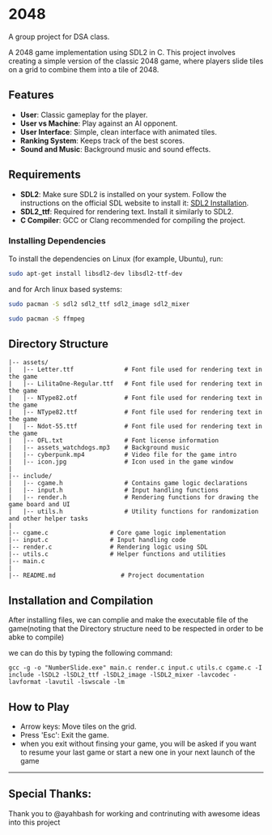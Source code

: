# 2048
A group project for DSA class.

A 2048 game implementation using SDL2 in C. This project involves creating a simple version of the classic 2048 game, where players slide tiles on a grid to combine them into a tile of 2048.

## Features
- **User**: Classic gameplay for the player.
- **User vs Machine**: Play against an AI opponent.
- **User Interface**: Simple, clean interface with animated tiles.
- **Ranking System**: Keeps track of the best scores.
- **Sound and Music**: Background music and sound effects.

## Requirements
- **SDL2**: Make sure SDL2 is installed on your system. Follow the instructions on the official SDL website to install it: [SDL2 Installation](https://wiki.libsdl.org/Installation).
- **SDL2_ttf**: Required for rendering text. Install it similarly to SDL2.
- **C Compiler**: GCC or Clang recommended for compiling the project.

### Installing Dependencies
To install the dependencies on Linux (for example, Ubuntu), run:
```bash
sudo apt-get install libsdl2-dev libsdl2-ttf-dev
```

and for Arch linux based systems:
```bash
sudo pacman -S sdl2 sdl2_ttf sdl2_image sdl2_mixer
```
```bash
sudo pacman -S ffmpeg
```


## Directory Structure
```
|-- assets/
|   |-- Letter.ttf              # Font file used for rendering text in the game
|   |-- LilitaOne-Regular.ttf   # Font file used for rendering text in the game
|   |-- NType82.otf             # Font file used for rendering text in the game
|   |-- NType82.ttf             # Font file used for rendering text in the game
|   |-- Ndot-55.ttf             # Font file used for rendering text in the game
|   |-- OFL.txt                 # Font license information
|   |-- assets_watchdogs.mp3    # Background music
|   |-- cyberpunk.mp4           # Video file for the game intro
|   |-- icon.jpg                # Icon used in the game window
|
|-- include/
|   |-- cgame.h                 # Contains game logic declarations
|   |-- input.h                 # Input handling functions
|   |-- render.h                # Rendering functions for drawing the game board and UI
|   |-- utils.h                 # Utility functions for randomization and other helper tasks
|
|-- cgame.c                 # Core game logic implementation
|-- input.c                 # Input handling code
|-- render.c                # Rendering logic using SDL
|-- utils.c                 # Helper functions and utilities
|-- main.c
|
|-- README.md                  # Project documentation
```

## Installation and Compilation
After installing files, we can complie and make the executable file of the game(noting that the Directory structure need to be respected in order to be abke to compile)

we can do this by typing the following command:
```shell
gcc -g -o "NumberSlide.exe" main.c render.c input.c utils.c cgame.c -I include -lSDL2 -lSDL2_ttf -lSDL2_image -lSDL2_mixer -lavcodec -lavformat -lavutil -lswscale -lm
```


## How to Play
-  Arrow keys: Move tiles on the grid.
-  Press 'Esc': Exit the game.
-  when you exit without finsing your game, you will be asked if you want to resume your last game or start a new one in your next launch of the game

---

## Special Thanks:
Thank you to @ayahbash for working and contrinuting with awesome ideas into this project

